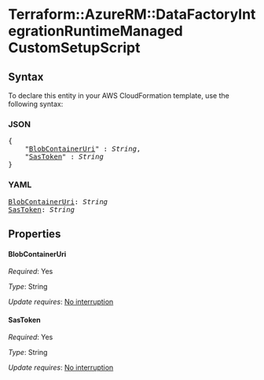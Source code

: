 # Terraform::AzureRM::DataFactoryIntegrationRuntimeManaged CustomSetupScript

## Syntax

To declare this entity in your AWS CloudFormation template, use the following syntax:

### JSON

<pre>
{
    "<a href="#blobcontaineruri" title="BlobContainerUri">BlobContainerUri</a>" : <i>String</i>,
    "<a href="#sastoken" title="SasToken">SasToken</a>" : <i>String</i>
}
</pre>

### YAML

<pre>
<a href="#blobcontaineruri" title="BlobContainerUri">BlobContainerUri</a>: <i>String</i>
<a href="#sastoken" title="SasToken">SasToken</a>: <i>String</i>
</pre>

## Properties

#### BlobContainerUri

_Required_: Yes

_Type_: String

_Update requires_: [No interruption](https://docs.aws.amazon.com/AWSCloudFormation/latest/UserGuide/using-cfn-updating-stacks-update-behaviors.html#update-no-interrupt)

#### SasToken

_Required_: Yes

_Type_: String

_Update requires_: [No interruption](https://docs.aws.amazon.com/AWSCloudFormation/latest/UserGuide/using-cfn-updating-stacks-update-behaviors.html#update-no-interrupt)

